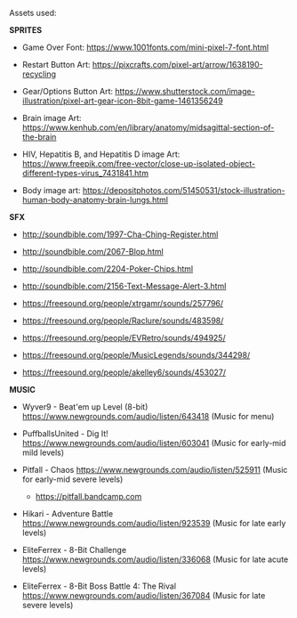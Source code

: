 Assets used:

**SPRITES**

- Game Over Font: https://www.1001fonts.com/mini-pixel-7-font.html  

- Restart Button Art: https://pixcrafts.com/pixel-art/arrow/1638190-recycling

- Gear/Options Button Art: https://www.shutterstock.com/image-illustration/pixel-art-gear-icon-8bit-game-1461356249

- Brain image Art: https://www.kenhub.com/en/library/anatomy/midsagittal-section-of-the-brain

- HIV, Hepatitis B, and Hepatitis D image Art: https://www.freepik.com/free-vector/close-up-isolated-object-different-types-virus_7431841.htm

- Body image art: https://depositphotos.com/51450531/stock-illustration-human-body-anatomy-brain-lungs.html

**SFX**

- http://soundbible.com/1997-Cha-Ching-Register.html

- http://soundbible.com/2067-Blop.html

- http://soundbible.com/2204-Poker-Chips.html

- http://soundbible.com/2156-Text-Message-Alert-3.html

- https://freesound.org/people/xtrgamr/sounds/257796/

- https://freesound.org/people/Raclure/sounds/483598/

- https://freesound.org/people/EVRetro/sounds/494925/

- https://freesound.org/people/MusicLegends/sounds/344298/

- https://freesound.org/people/akelley6/sounds/453027/

**MUSIC**

- Wyver9 - Beat'em up Level (8-bit) https://www.newgrounds.com/audio/listen/643418 (Music for menu)

- PuffballsUnited - Dig It! https://www.newgrounds.com/audio/listen/603041 (Music for early-mid mild levels)

- Pitfall - Chaos https://www.newgrounds.com/audio/listen/525911 (Music for early-mid severe levels)
    - https://pitfall.bandcamp.com

- Hikari - Adventure Battle https://www.newgrounds.com/audio/listen/923539 (Music for late early levels)

- EliteFerrex - 8-Bit Challenge https://www.newgrounds.com/audio/listen/336068 (Music for late acute levels)

- EliteFerrex - 8-Bit Boss Battle 4: The Rival https://www.newgrounds.com/audio/listen/367084 (Music for late severe levels)
